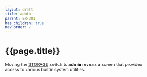 ```yaml
---
layout: draft
title: Admin
parent: ER-301
has_children: true
nav_order: 7
---
```


# {{page.title}}

Moving the [STORAGE](/er-301/front-panel/#storage-switch) switch to **admin** reveals a screen that provides access to various builtin system utilities.